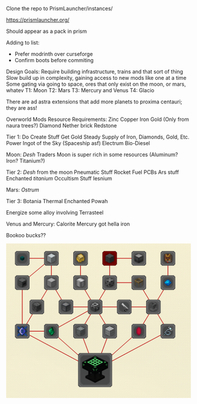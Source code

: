 Clone the repo to
PrismLauncher/instances/

https://prismlauncher.org/

Should appear as a pack in prism

Adding to list:

-   Prefer modrinth over curseforge
-   Confirm boots before commiting

Design Goals:
Require building infrastructure, trains and that sort of thing
Slow build up in complexity, gaining access to new mods like one at a time
Some gating via going to space, ores that only exist on the moon, or mars, whatev
T1: Moon
T2: Mars
T3: Mercury and Venus
T4: Glacio

There are ad astra extensions that add more planets to proxima centauri; they are ass!

Overworld Mods Resource Requirements:
Zinc
Copper
Iron
Gold (Only from naura trees?)
Diamond
Nether brick
Redstone

Tier 1:
Do Create Stuff
Get Gold
Steady Supply of Iron, Diamonds, Gold, Etc.
Power
Ingot of the Sky (Spaceship asf)
Electrum
Bio-Diesel

Moon:
*Desh*
Traders
Moon is super rich in some resources (Aluminum? Iron? Titanium?)

Tier 2:
*Desh* from the moon
Pneumatic Stuff
Rocket Fuel
PCBs
Ars stuff
Enchanted *titanium*
Occultism Stuff
Iesnium

Mars:
*Ostrum*

Tier 3:
Botania
Thermal
Enchanted
Powah

Energize some alloy involving Terrasteel


Venus and Mercury:
Calorite
Mercury got hella iron

Bookoo bucks??

![E2E Gates Page](image.png)
